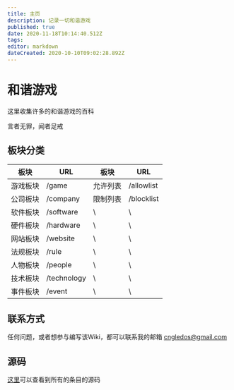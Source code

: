 ```yaml
---
title: 主页
description: 记录一切和谐游戏
published: true
date: 2020-11-18T10:14:40.512Z
tags: 
editor: markdown
dateCreated: 2020-10-10T09:02:28.892Z
---
```


和谐游戏
========

这里收集许多的和谐游戏的百科

言者无罪，闻者足戒

板块分类
--------

| 板块     | URL         | 板块     | URL        |
| -------- | ----------- | -------- | ---------- |
| 游戏板块 | /game       | 允许列表 | /allowlist |
| 公司板块 | /company    | 限制列表 | /blocklist |
| 软件板块 | /software   | \        | \          |
| 硬件板块 | /hardware   | \        | \          |
| 网站板块 | /website    | \        | \          |
| 法规板块 | /rule       | \        | \          |
| 人物板块 | /people     | \        | \          |
| 技术板块 | /technology | \        | \          |
| 事件板块 | /event      | \        | \          |

联系方式
--------

任何问题，或者想参与编写该Wiki，都可以联系我的邮箱 cngledos@gmail.com

源码
----

[这里](https://github.com/gledos/ggame_wiki)可以查看到所有的条目的源码